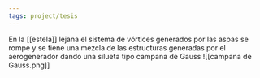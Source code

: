 ```yaml
---
tags: project/tesis
---
```

En la [[estela]] lejana el sistema de vórtices generados por las aspas se rompe y se tiene una mezcla de las estructuras generadas por el aerogenerador dando una silueta tipo campana de Gauss
![[campana de Gauss.png]]
